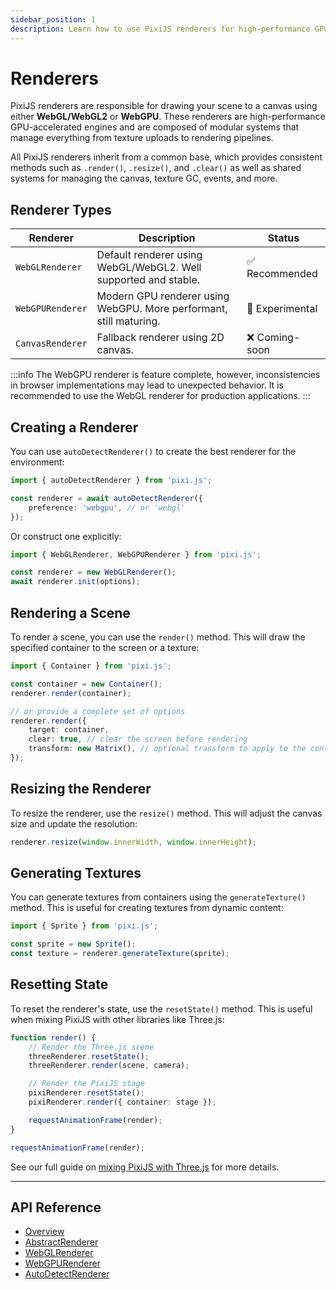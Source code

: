 ```yaml
---
sidebar_position: 1
description: Learn how to use PixiJS renderers for high-performance GPU-accelerated rendering in your applications.
---
```


# Renderers

PixiJS renderers are responsible for drawing your scene to a canvas using either **WebGL/WebGL2** or **WebGPU**. These renderers are high-performance GPU-accelerated engines and are composed of modular systems that manage everything from texture uploads to rendering pipelines.

All PixiJS renderers inherit from a common base, which provides consistent methods such as `.render()`, `.resize()`, and `.clear()` as well as shared systems for managing the canvas, texture GC, events, and more.

## Renderer Types

| Renderer         | Description                                                        | Status          |
| ---------------- | ------------------------------------------------------------------ | --------------- |
| `WebGLRenderer`  | Default renderer using WebGL/WebGL2. Well supported and stable.    | ✅ Recommended  |
| `WebGPURenderer` | Modern GPU renderer using WebGPU. More performant, still maturing. | 🚧 Experimental |
| `CanvasRenderer` | Fallback renderer using 2D canvas.                                 | ❌ Coming-soon  |

:::info
The WebGPU renderer is feature complete, however, inconsistencies in browser implementations may lead to unexpected behavior. It is recommended to use the WebGL renderer for production applications.
:::

## Creating a Renderer

You can use `autoDetectRenderer()` to create the best renderer for the environment:

```ts
import { autoDetectRenderer } from 'pixi.js';

const renderer = await autoDetectRenderer({
    preference: 'webgpu', // or 'webgl'
});
```

Or construct one explicitly:

```ts
import { WebGLRenderer, WebGPURenderer } from 'pixi.js';

const renderer = new WebGLRenderer();
await renderer.init(options);
```

## Rendering a Scene

To render a scene, you can use the `render()` method. This will draw the specified container to the screen or a texture:

```ts
import { Container } from 'pixi.js';

const container = new Container();
renderer.render(container);

// or provide a complete set of options
renderer.render({
    target: container,
    clear: true, // clear the screen before rendering
    transform: new Matrix(), // optional transform to apply to the container
});
```

## Resizing the Renderer

To resize the renderer, use the `resize()` method. This will adjust the canvas size and update the resolution:

```ts
renderer.resize(window.innerWidth, window.innerHeight);
```

## Generating Textures

You can generate textures from containers using the `generateTexture()` method. This is useful for creating textures from dynamic content:

```ts
import { Sprite } from 'pixi.js';

const sprite = new Sprite();
const texture = renderer.generateTexture(sprite);
```

## Resetting State

To reset the renderer's state, use the `resetState()` method. This is useful when mixing PixiJS with other libraries like Three.js:

```ts
function render() {
    // Render the Three.js scene
    threeRenderer.resetState();
    threeRenderer.render(scene, camera);

    // Render the PixiJS stage
    pixiRenderer.resetState();
    pixiRenderer.render({ container: stage });

    requestAnimationFrame(render);
}

requestAnimationFrame(render);
```

See our full guide on [mixing PixiJS with Three.js](../../third-party/mixing-three-and-pixi.mdx) for more details.

---

## API Reference

- [Overview](https://pixijs.download/release/docs/rendering.html)
- [AbstractRenderer](https://pixijs.download/release/docs/rendering.AbstractRenderer.html)
- [WebGLRenderer](https://pixijs.download/release/docs/rendering.WebGLRenderer.html)
- [WebGPURenderer](https://pixijs.download/release/docs/rendering.WebGPURenderer.html)
- [AutoDetectRenderer](https://pixijs.download/release/docs/rendering.html#autoDetectRenderer)
